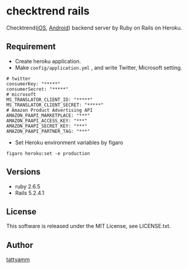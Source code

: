 # checktrend rails

Checktrend([iOS](https://itunes.apple.com/jp/app/checktrend-chekkutorendo/id397153166?mt=8), [Android](https://play.google.com/store/apps/details?id=jp.tattyamm.android.checktrend)) backend server by Ruby on Rails on Heroku.

## Requirement
* Create heroku application.
* Make ```config/application.yml``` , and write Twitter, Microsoft setting.

```
# twitter
consumerKey: "*****"
consumerSecret: "*****"
# microsoft
MS_TRANSLATOR_CLIENT_ID: "*****"
MS_TRANSLATOR_CLIENT_SECRET: "*****"
# Amazon Product Advertising API
AMAZON_PAAPI_MARKETPLACE: "***"
AMAZON_PAAPI_ACCESS_KEY: "***"
AMAZON_PAAPI_SECRET_KEY: "***"
AMAZON_PAAPI_PARTNER_TAG: "***"
```

* Set Heroku environment variables by figaro

```
figaro heroku:set -e production
```


## Versions
* ruby 2.6.5
* Rails 5.2.4.1

## License
This software is released under the MIT License, see LICENSE.txt.

## Author
[tattyamm](https://twitter.com/tattyamm)
